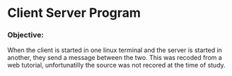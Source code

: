 Client Server Program
=====================

### Objective:

When the client is started in one linux terminal and the server is started in another, they send a message between the two. This was recoded from a web tutorial, unfortunatilly the source was not recored at the time of study.
